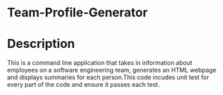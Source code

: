 # Team-Profile-Generator

# Description
This is a command line application that takes in information about employees on a software engineering team, generates an HTML webpage and displays summaries for each person.This code incudes unit test for every part of the code and ensure it passes each test.
